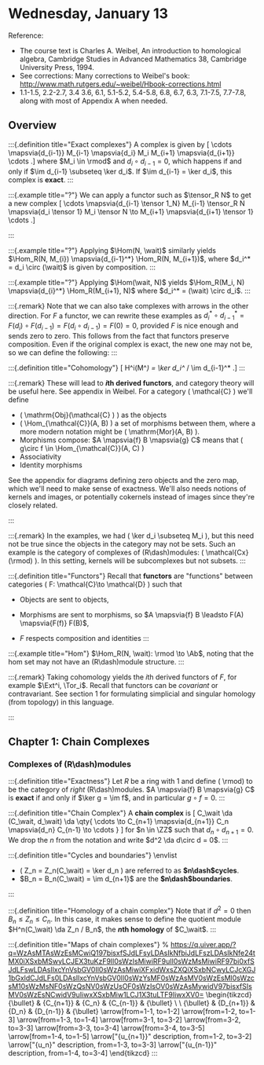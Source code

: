 # Wednesday, January 13

Reference:

- The course text is Charles A. Weibel, An introduction to homological algebra, Cambridge Studies in Advanced Mathematics 38, Cambridge University Press, 1994.
 - See corrections: Many corrections to Weibel's book: <http://www.math.rutgers.edu/~weibel/Hbook-corrections.html>
- 1.1-1.5, 2.2-2.7, 3.4 3.6, 6.1, 5.1-5.2, 5.4-5.8, 6.8, 6.7, 6.3, 7.1-7.5, 7.7-7.8, along with most of Appendix A when needed.

## Overview



:::{.definition title="Exact complexes"}
A complex is given by
\[
\cdots \mapsvia{d_{i-1}} M_{i-1} \mapsvia{d_i} M_i M_{i+1} \mapsvia{d_{i+1}} \cdots
.\]
where $M_i \in \rmod$ and $d_i \circ d_{i-1} = 0$, which happens if and only if $\im d_{i-1} \subseteq \ker d_i$.
If $\im d_{i-1} = \ker d_i$, this complex is **exact**.
:::

:::{.example title="?"}
We can apply a functor such as $\tensor_R N$ to get a new complex 
\[
\cdots \mapsvia{d_{i-1} \tensor 1_N} M_{i-1} \tensor_R N \mapsvia{d_i \tensor 1} M_i \tensor N  \to M_{i+1} \mapsvia{d_{i+1} \tensor 1} \cdots
.\]

:::

:::{.example title="?"}
Applying $\Hom(N, \wait)$ similarly yields $\Hom_R(N, M_{i}) \mapsvia{d_{i-1}^*} \Hom_R(N, M_{i+1})$, where $d_i^* = d_i \circ (\wait)$ is given by composition.
:::

:::{.example title="?"}
Applying $\Hom(\wait, N)$ yields $\Hom_R(M_i, N) \mapsvia{d_{i}^*} \Hom_R(M_{i+1}, N)$ where $d_i^* = (\wait) \circ d_i$.
:::

:::{.remark}
Note that we can also take complexes with arrows in the other direction.
For $F$ a functor, we can rewrite these examples as $d_i^* \circ d_{i-1}^* = F(d_i) \circ F(d_{i-1}) = F(d_i \circ d_{i-1}) = F(0) = 0$, provided $F$ is nice enough and sends zero to zero.
This follows from the fact that functors preserve composition.
Even if the original complex is exact, the new one may not be, so we can define the following:
:::

:::{.definition title="Cohomology"}
\[
H^i(M^*) = \ker d_i^* / \im d_{i-1}^*
.\]
:::

:::{.remark}
These will lead to **$i$th derived functors**, and category theory will be useful here.
See appendix in Weibel.
For a category \( \mathcal{C}  \) we'll define 

- \( \mathrm{Obj}(\mathcal{C} ) \) as the objects 
- \( \Hom_{\mathcal{C}}(A, B)  \) a set of morphisms between them, where a more modern notation might be \( \mathrm{Mor}(A, B)  \).
- Morphisms compose: $A \mapsvia{f} B \mapsvia{g} C$ means that \( g\circ f \in \Hom_{\mathcal{C}}(A, C)  \) 
- Associativity
- Identity morphisms

See the appendix for diagrams defining zero objects and the zero map, which we'll need to make sense of exactness.
We'll also needs notions of kernels and images, or potentially cokernels instead of images since they're closely related.

:::

:::{.remark}
In the examples, we had \( \ker d_i \subseteq  M_i \), but this need not be true since the objects in the category may not be sets.
Such an example is the category of complexes of \(R\dash\)modules: \( \mathcal{Cx}(\rmod) \).
In this setting, kernels will be subcomplexes but not subsets.
:::

:::{.definition title="Functors"}
Recall that **functors** are "functions" between categories \( F: \mathcal{C}\to \mathcal{D}   \) such that 

- Objects are sent to objects, 

- Morphisms are sent to morphisms, so $A \mapsvia{f} B \leadsto F(A) \mapsvia{F(f)} F(B)$, 

- $F$ respects composition and identities
:::

:::{.example title="Hom"}
$\Hom_R(N, \wait): \rmod \to \Ab$, noting that the hom set may not have an \(R\dash\)module structure.
:::

:::{.remark}
Taking cohomology yields the $i$th derived functors of $F$, for example $\Ext^i, \Tor_i$.
Recall that functors can be *covariant* or contravariant.
See section 1 for formulating simplicial and singular homology (from topology) in this language. 

:::

## Chapter 1: Chain Complexes

### Complexes of \(R\dash\)modules



:::{.definition title="Exactness"}
Let $R$ be a ring with 1 and define \( \rmod\) to be the category of *right* \(R\dash\)modules.
$A \mapsvia{f} B \mapsvia{g} C$ is **exact** if and only if $\ker g = \im f$, and in particular $g\circ f = 0$.
:::


:::{.definition title="Chain Complex"}
A **chain complex** is
\[
C_\wait \da (C_\wait, d_\wait) \da \qty{ \cdots \to C_{n+1} \mapsvia{d_{n+1}} C_n \mapsvia{d_n} C_{n-1} \to \cdots }
\]
for $n \in \ZZ$ such that $d_n \circ d_{n+1} = 0$.
We drop the $n$ from the notation and write $d^2 \da d\circ d = 0$.
:::


:::{.definition title="Cycles and boundaries"}
\envlist

- \( Z_n = Z_n(C_\wait) = \ker d_n \) are referred to as **$n\dash$cycles**.
- $B_n = B_n(C_\wait) = \im d_{n+1}$ are the **$n\dash$boundaries**.

:::


:::{.definition title="Homology of a chain complex"}
Note that if $d^2 = 0$ then $B_n \leq Z_n \leq C_n$.
In this case, it makes sense to define the quotient module $H^n(C_\wait) \da Z_n / B_n$, the **$n$th homology** of $C_\wait$.
:::



:::{.definition title="Maps of chain complexes"}
% https://q.uiver.app/?q=WzAsMTAsWzEsMCwiQ197bisxfSJdLFsyLDAsIkNfbiJdLFszLDAsIkNfe24tMX0iXSxbMSwyLCJEX3tuKzF9Il0sWzIsMiwiRF9uIl0sWzMsMiwiRF97bi0xfSJdLFswLDAsIlxcYnVsbGV0Il0sWzAsMiwiXFxidWxsZXQiXSxbNCwyLCJcXGJ1bGxldCJdLFs0LDAsIlxcYnVsbGV0Il0sWzYsMF0sWzAsMV0sWzEsMl0sWzcsM10sWzMsNF0sWzQsNV0sWzUsOF0sWzIsOV0sWzAsMywidV97bisxfSIsMV0sWzEsNCwidV9uIiwxXSxbMiw1LCJ1X3tuLTF9IiwxXV0=
\begin{tikzcd}
	{\bullet} & {C_{n+1}} & {C_n} & {C_{n-1}} & {\bullet} \\
	\\
	{\bullet} & {D_{n+1}} & {D_n} & {D_{n-1}} & {\bullet}
	\arrow[from=1-1, to=1-2]
	\arrow[from=1-2, to=1-3]
	\arrow[from=1-3, to=1-4]
	\arrow[from=3-1, to=3-2]
	\arrow[from=3-2, to=3-3]
	\arrow[from=3-3, to=3-4]
	\arrow[from=3-4, to=3-5]
	\arrow[from=1-4, to=1-5]
	\arrow["{u_{n+1}}" description, from=1-2, to=3-2]
	\arrow["{u_n}" description, from=1-3, to=3-3]
	\arrow["{u_{n-1}}" description, from=1-4, to=3-4]
\end{tikzcd}
:::












